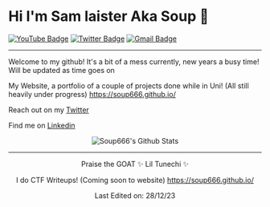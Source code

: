 # Hi I'm Sam laister Aka Soup 👋
[![YouTube Badge](https://img.shields.io/badge/-Souping-fc0000?style=flat&logo=Youtube&link=https://www.youtube.com/channel/UCi1TWO2r29u0Yu4FXMCf7MA)](https://www.youtube.com/channel/UCi1TWO2r29u0Yu4FXMCf7MA)
[![Twitter Badge](https://img.shields.io/badge/-@__Die_Slime-1ca0f1?style=flat&labelColor=1ca0f1&logo=twitter&logoColor=white&link=https://twitter.com/die_slime)](https://twitter.com/die_slime)
[![Gmail Badge](https://img.shields.io/badge/-Email-c14438?style=flat&logo=Gmail&logoColor=white&link=mailto:laister.sam@gmail.com)](mailto:laister.sam@gmail.com)

<hr>

Welcome to my github! It's a bit of a mess currently, new years a busy time! Will be updated as time goes on

My Website, a portfolio of a couple of projects done while in Uni! (All still heavily under progress) https://soup666.github.io/

Reach out on my [Twitter](https://twitter.com/die_slime)

Find me on [Linkedin](https://www.linkedin.com/in/sam-laister/)

<div align="center">

<img align="center" src="https://github-readme-stats.vercel.app/api?username=Soup666&include_all_commits=true&count_private=true&show_icons=true&line_height=20&title_color=1AB21A&icon_color=1AB21A&text_color=8DEB8D&bg_color=0,000000,F14722" alt="Soup666's Github Stats">

<hr>

Praise the GOAT ✨ Lil Tunechi ✨
  
I do CTF Writeups! (Coming soon to website) https://soup666.github.io/

Last Edited on: 28/12/23

